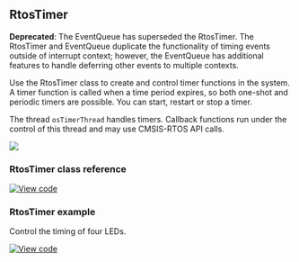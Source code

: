 ## RtosTimer

<span class="warnings">**Deprecated**: The EventQueue has superseded the RtosTimer. The RtosTimer and EventQueue duplicate the functionality of timing events outside of interrupt context; however, the EventQueue has additional features to handle deferring other events to multiple contexts.</span>

Use the RtosTimer class to create and control timer functions in the system. A timer function is called when a time period expires, so both one-shot and periodic timers are possible. You can start, restart or stop a timer.

The thread `osTimerThread` handles timers. Callback functions run under the control of this thread and may use CMSIS-RTOS API calls.

<span class="images">![](https://s3-us-west-2.amazonaws.com/mbed-os-docs-images/rtos_timer.png)</span>

### RtosTimer class reference

[![View code](https://www.mbed.com/embed/?type=library)](https://os.mbed.com/docs/v5.6/mbed-os-api-doxy/classrtos_1_1_rtos_timer.html)

### RtosTimer example

Control the timing of four LEDs.

[![View code](https://www.mbed.com/embed/?url=https://os.mbed.com/teams/mbed/code/rtos_timer/)](https://os.mbed.com/teams/mbed/code/rtos_timer/file/tip/main.cpp)

